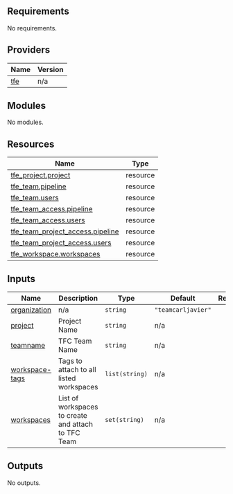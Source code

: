 <!-- BEGIN_TF_DOCS -->
## Requirements

No requirements.

## Providers

| Name | Version |
|------|---------|
| <a name="provider_tfe"></a> [tfe](#provider\_tfe) | n/a |

## Modules

No modules.

## Resources

| Name | Type |
|------|------|
| [tfe_project.project](https://registry.terraform.io/providers/hashicorp/tfe/latest/docs/resources/project) | resource |
| [tfe_team.pipeline](https://registry.terraform.io/providers/hashicorp/tfe/latest/docs/resources/team) | resource |
| [tfe_team.users](https://registry.terraform.io/providers/hashicorp/tfe/latest/docs/resources/team) | resource |
| [tfe_team_access.pipeline](https://registry.terraform.io/providers/hashicorp/tfe/latest/docs/resources/team_access) | resource |
| [tfe_team_access.users](https://registry.terraform.io/providers/hashicorp/tfe/latest/docs/resources/team_access) | resource |
| [tfe_team_project_access.pipeline](https://registry.terraform.io/providers/hashicorp/tfe/latest/docs/resources/team_project_access) | resource |
| [tfe_team_project_access.users](https://registry.terraform.io/providers/hashicorp/tfe/latest/docs/resources/team_project_access) | resource |
| [tfe_workspace.workspaces](https://registry.terraform.io/providers/hashicorp/tfe/latest/docs/resources/workspace) | resource |

## Inputs

| Name | Description | Type | Default | Required |
|------|-------------|------|---------|:--------:|
| <a name="input_organization"></a> [organization](#input\_organization) | n/a | `string` | `"teamcarljavier"` | no |
| <a name="input_project"></a> [project](#input\_project) | Project Name | `string` | n/a | yes |
| <a name="input_teamname"></a> [teamname](#input\_teamname) | TFC Team Name | `string` | n/a | yes |
| <a name="input_workspace-tags"></a> [workspace-tags](#input\_workspace-tags) | Tags to attach to all listed workspaces | `list(string)` | n/a | yes |
| <a name="input_workspaces"></a> [workspaces](#input\_workspaces) | List of workspaces to create and attach to TFC Team | `set(string)` | n/a | yes |

## Outputs

No outputs.
<!-- END_TF_DOCS -->